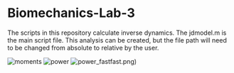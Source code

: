 # Biomechanics-Lab-3
The scripts in this repository calculate inverse dynamics. The jdmodel.m is the main script file. This analysis can be created, but the file path will need to be changed from absolute to relative by the user. 

![moments](images/momengs.png)
![power](images/power.png)
![power_fast](images/power)fast.png)
